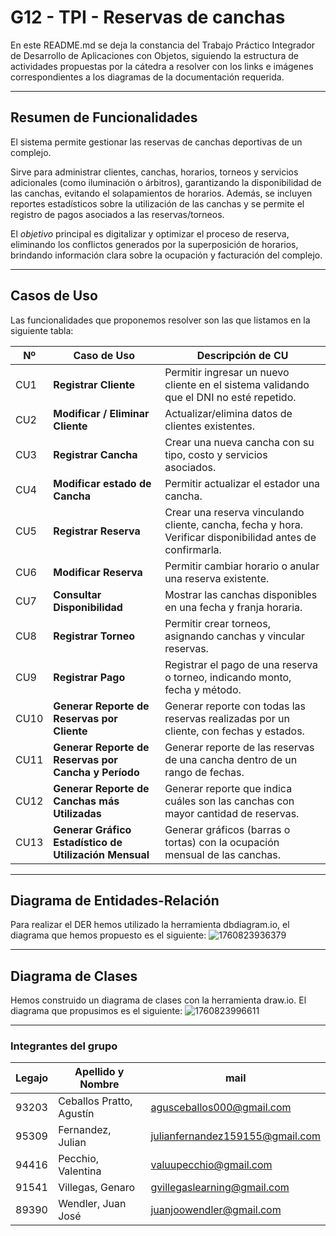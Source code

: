 # G12 - TPI - Reservas de canchas

En este README.md se deja la constancia del Trabajo Práctico Integrador de Desarrollo de Aplicaciones con Objetos, siguiendo la estructura de actividades propuestas por la cátedra a resolver con los links e imágenes correspondientes a los diagramas de la documentación requerida.

---

## Resumen de Funcionalidades

El sistema permite gestionar las reservas de canchas deportivas de un complejo.

Sirve para administrar clientes, canchas, horarios, torneos y servicios adicionales (como iluminación o árbitros), garantizando la disponibilidad de las canchas, evitando el solapamientos de horarios. Además, se incluyen reportes estadísticos sobre la utilización de las canchas y se permite el registro de pagos asociados a las reservas/torneos.

El *objetivo* principal es digitalizar y optimizar el proceso de reserva, eliminando los conflictos generados por la superposición de horarios, brindando información clara sobre la ocupación y facturación del complejo.

---

## Casos de Uso

Las funcionalidades que proponemos resolver son las que listamos en la siguiente tabla:

| Nº  | Caso de Uso                                                      | Descripción de CU                                                                                         |
| ---- | ---------------------------------------------------------------- | ---------------------------------------------------------------------------------------------------------- |
| CU1  | **Registrar Cliente**                                      | Permitir ingresar un nuevo cliente en el sistema validando que el DNI no esté repetido.                  |
| CU2  | **Modificar / Eliminar Cliente**                           | Actualizar/elimina datos de clientes existentes.                                                           |
| CU3  | **Registrar Cancha**                                       | Crear una nueva cancha con su tipo, costo y servicios asociados.                                           |
| CU4  | **Modificar estado de Cancha**                             | Permitir actualizar el estador una cancha.                                                                |
| CU5  | **Registrar Reserva**                                      | Crear una reserva vinculando cliente, cancha, fecha y hora. Verificar disponibilidad antes de confirmarla. |
| CU6  | **Modificar Reserva**                                      | Permitir cambiar horario o anular una reserva existente.                                                   |
| CU7  | **Consultar Disponibilidad**                               | Mostrar las canchas disponibles en una fecha y franja horaria.                                             |
| CU8  | **Registrar Torneo**                                       | Permitir crear torneos, asignando canchas y vincular reservas.                                             |
| CU9  | **Registrar Pago**                                         | Registrar el pago de una reserva o torneo, indicando monto, fecha y método.                               |
| CU10 | **Generar Reporte de Reservas por Cliente**                | Generar reporte con todas las reservas realizadas por un cliente, con fechas y estados.                   |
| CU11 | **Generar Reporte de Reservas por Cancha y Período**      | Generar reporte de las reservas de una cancha dentro de un rango de fechas.                                |
| CU12 | **Generar Reporte de Canchas más Utilizadas**             | Generar reporte que indica cuáles son las canchas con mayor cantidad de reservas.                         |
| CU13 | **Generar Gráfico Estadístico de Utilización Mensual** | Generar gráficos (barras o tortas) con la ocupación mensual de las canchas.                              |

---

## Diagrama de Entidades-Relación

Para realizar el DER hemos utilizado la herramienta dbdiagram.io, el diagrama que hemos propuesto es el siguiente:
![1760823936379](image/README/1760823936379.png)

---

## Diagrama de Clases

Hemos construido un diagrama de clases con la herramienta draw.io. El diagrama que propusimos es el siguiente:
![1760823996611](image/README/1760823996611.png)

---

### Integrantes del grupo

| Legajo | Apellido y Nombre         | mail                            |
| ------ | ------------------------- | ------------------------------- |
| 93203  | Ceballos Pratto, Agustín | agusceballos000@gmail.com       |
| 95309  | Fernandez, Julian         | julianfernandez159155@gmail.com |
| 94416  | Pecchio, Valentina        | valuupecchio@gmail.com          |
| 91541  | Villegas, Genaro          | gvillegaslearning@gmail.com     |
| 89390  | Wendler, Juan José       | juanjoowendler@gmail.com        |
